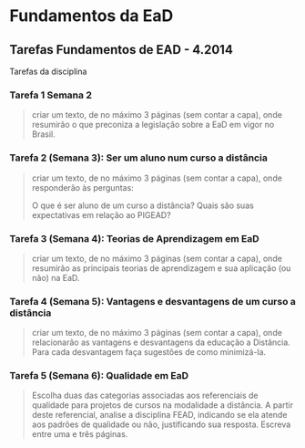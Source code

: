 # Fundamentos da EaD


## Tarefas Fundamentos de EAD - 4.2014

Tarefas da disciplina

### Tarefa 1 Semana 2

> criar um texto, de no máximo 3 páginas (sem contar a capa), onde resumirão o que preconiza a legislação sobre a EaD em vigor no Brasil.

### Tarefa 2 (Semana 3): Ser um aluno num curso a distância

> criar um texto, de no máximo 3 páginas (sem contar a capa), onde responderão às perguntas:
>
> O que é ser aluno de um curso a distância? Quais são suas expectativas em relação ao PIGEAD?

### Tarefa 3 (Semana 4): Teorias de Aprendizagem em EaD

> criar um texto, de no máximo 3 páginas (sem contar a capa), onde resumirão as principais teorias de aprendizagem e sua aplicação (ou não) na EaD.

### Tarefa 4 (Semana 5): Vantagens e desvantagens de um curso a distância

> criar um texto, de no máximo 3 páginas (sem contar a capa), onde relacionarão as vantagens e desvantagens da educação a Distância. Para cada desvantagem faça sugestões de como minimizá-la.

### Tarefa 5 (Semana 6): Qualidade em EaD

> Escolha duas das categorias associadas aos referenciais de qualidade para projetos de cursos na modalidade a distância. A partir deste referencial, analise a disciplina FEAD, indicando se ela atende aos padrões de qualidade ou não, justificando sua resposta. Escreva entre uma e três páginas.
